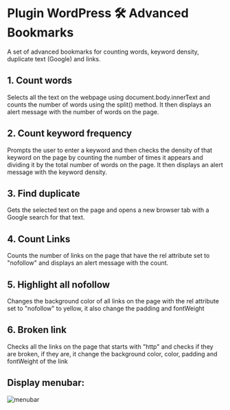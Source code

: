 # Plugin WordPress 🛠️ Advanced Bookmarks
A set of advanced bookmarks for counting words, keyword density, duplicate text (Google) and links.

## 1. Count words
Selects all the text on the webpage using document.body.innerText and counts the number of words using the split() method. It then displays an alert message with the number of words on the page.

## 2. Count keyword frequency
Prompts the user to enter a keyword and then checks the density of that keyword on the page by counting the number of times it appears and dividing it by the total number of words on the page. It then displays an alert message with the keyword density.

## 3. Find duplicate
Gets the selected text on the page and opens a new browser tab with a Google search for that text.

## 4. Count Links
Counts the number of links on the page that have the rel attribute set to "nofollow" and displays an alert message with the count.

## 5. Highlight all nofollow
Changes the background color of all links on the page with the rel attribute set to "nofollow" to yellow, it also change the padding and fontWeight

## 6. Broken link
Checks all the links on the page that starts with "http" and checks if they are broken, if they are, it change the background color, color, padding and fontWeight of the link

## Display menubar: 
![menubar](https://user-images.githubusercontent.com/84940616/213586562-cc961068-31e7-4ddf-8a6a-1b7b2a637a09.png)
